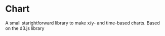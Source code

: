 # Chart
A small starightforward library to make x/y- and time-based charts. 
Based on the d3.js library
